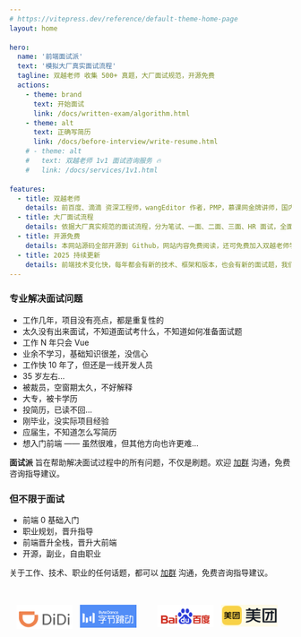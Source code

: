 ```yaml
---
# https://vitepress.dev/reference/default-theme-home-page
layout: home

hero:
  name: '前端面试派'
  text: '模拟大厂真实面试流程'
  tagline: 双越老师 收集 500+ 真题，大厂面试规范，开源免费
  actions:
    - theme: brand
      text: 开始面试
      link: /docs/written-exam/algorithm.html
    - theme: alt
      text: 正确写简历
      link: /docs/before-interview/write-resume.html
    # - theme: alt
    #   text: 双越老师 1v1 面试咨询服务 🔥
    #   link: /docs/services/1v1.html

features:
  - title: 双越老师
    details: 前百度、滴滴 资深工程师，wangEditor 作者，PMP，慕课网金牌讲师，国内最早讲解前端面试题的大厂讲师，学员累计 10w 人。
  - title: 大厂面试流程
    details: 依据大厂真实规范的面试流程，分为笔试、一面、二面、三面、HR 面试，全面覆盖每个面试环节，直接开始刷题，无需再自己查找。
  - title: 开源免费
    details: 本网站源码全部开源到 Github，网站内容免费阅读，还可免费加入双越老师学员群，一起交流面试问题和技巧。
  - title: 2025 持续更新
    details: 前端技术变化快，每年都会有新的技术、框架和版本，也会有新的面试题，我们会根据技术变化持续维护，及时更新。
---
```


### 专业解决面试问题

- 工作几年，项目没有亮点，都是重复性的
- 太久没有出来面试，不知道面试考什么，不知道如何准备面试题
- 工作 N 年只会 Vue
- 业余不学习，基础知识很差，没信心
- 工作快 10 年了，但还是一线开发人员
- 35 岁左右...
- 被裁员，空窗期太久，不好解释
- 大专，被卡学历
- 投简历，已读不回...
- 刚毕业，没实际项目经验
- 应届生，不知道怎么写简历
- 想入门前端 —— 虽然很难，但其他方向也许更难...

**面试派** 旨在帮助解决面试过程中的所有问题，不仅是刷题。欢迎 [加群](./docs/services/group.md) 沟通，免费咨询指导建议。

### 但不限于面试

- 前端 0 基础入门
- 职业规划，晋升指导
- 前端晋升全栈，晋升大前端
- 开源，副业，自由职业

关于工作、技术、职业的任何话题，都可以 [加群](./docs/services/group.md) 沟通，免费咨询指导建议。

<div style="display: flex; margin-top: 48px;">
  <div style="flex: 1; text-align: center;">
    <a href="https://talent.didiglobal.com/" target="_blank">
      <img src="./docs/imgs/logos/didi.png"  style="width: 80%"/>
    </a>
  </div>
  <div style="flex: 1;">
    <a href="https://jobs.bytedance.com/" target="_blank">
      <img src="./docs/imgs/logos/bd.png"  style="width: 80%"/>
    </a>
  </div>
  <div style="flex: 1; text-align: center;">
    <a href="https://talent.baidu.com/" target="_blank">
      <img src="./docs/imgs/logos/baidu.png" style="width: 80%"/>
    </a>
  </div>
  <div style="flex: 1;">
    <a href="https://hr.meituan.com/web/home" target="_blank">
      <img src="./docs/imgs/logos/meituan.png"  style="width: 80%"/>
    </a>
  </div>
</div>
